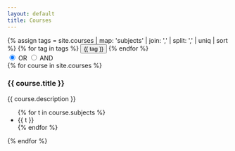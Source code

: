 ```yaml
---
layout: default
title: Courses
---
```


<!-- Controls -->
<section id="controls" aria-label="Course filters">
  <div class="tags" role="group" aria-label="Filter by subject">
    {% assign tags = site.courses | map: 'subjects' | join: ',' | split: ',' | uniq | sort %}
    {% for tag in tags %}
      <button class="tag-toggle" data-tag="{{ tag | downcase }}" aria-pressed="false">{{ tag }}</button>
    {% endfor %}
  </div>

   <div class="logic">
    <label>
      <input type="radio" name="logic" value="or" checked>
      OR
    </label>
    <label>
      <input type="radio" name="logic" value="and">
      AND
    </label>
  </div>
</section>

<!-- Grid -->
<section id="grid" aria-live="polite">
  {% for course in site.courses %}
    <article class="card"
             data-tags="{{ course.subjects | join: ',' | downcase }}">
      <h3 class="card__title">{{ course.title }}</h3>
      <p class="card__desc">{{ course.description }}</p>
      <ul class="card__tags">
        {% for t in course.subjects %}
          <li class="tag">{{ t }}</li>
        {% endfor %}
      </ul>
    </article>
  {% endfor %}
</section>
